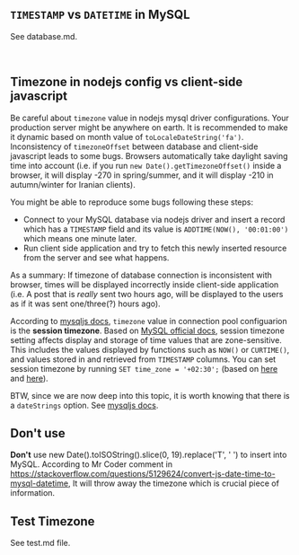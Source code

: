 ## `TIMESTAMP` vs `DATETIME` in MySQL

See database.md.

</br>

## Timezone in nodejs config vs client-side javascript

Be careful about `timezone` value in nodejs mysql driver configurations. Your production server might be anywhere on earth. It is recommended to make it dynamic based on month value of `toLocaleDateString('fa')`. Inconsistency of `timezoneOffset` between database and client-side javascript leads to some bugs. Browsers automatically take daylight saving time into account (i.e. if you run `new Date().getTimezoneOffset()` inside a browser, it will display -270 in spring/summer, and it will display -210 in autumn/winter for Iranian clients).   

You might be able to reproduce some bugs following these steps: 
- Connect to your MySQL database via nodejs driver and insert a record which has a `TIMESTAMP` field and its value is `ADDTIME(NOW(), '00:01:00')` which means one minute later.  
- Run client side application and try to fetch this newly inserted resource from the server and see what happens.  

As a summary: If timezone of database connection is inconsistent with browser, times will be displayed incorrectly inside client-side application (i.e. A post that is *really* sent two hours ago, will be displayed to the users as if it was sent one/three(?) hours ago).  

According to [mysqljs docs](https://github.com/mysqljs/mysql#connection-options), `timezone` value in connection pool configuarion is the **session timezone**. Based on [MySQL official docs](https://dev.mysql.com/doc/refman/8.0/en/time-zone-support.html), session timezone setting affects display and storage of time values that are zone-sensitive. This includes the values displayed by functions such as `NOW()` or `CURTIME()`, and values stored in and retrieved from `TIMESTAMP` columns. You can set session timezone by running `SET time_zone = '+02:30';` (based on [here](https://stackoverflow.com/a/602038) and [here](https://stackoverflow.com/a/409305)).  

BTW, since we are now deep into this topic, it is worth knowing that there is a `dateStrings` option. See [mysqljs docs](https://github.com/mysqljs/mysql#connection-options).



## Don't use 
**Don't** use new Date().toISOString().slice(0, 19).replace('T', ' ') to insert into MySQL. According to Mr Coder comment in https://stackoverflow.com/questions/5129624/convert-js-date-time-to-mysql-datetime, It will throw away the timezone which is crucial piece of information.

## Test Timezone
See test.md file.